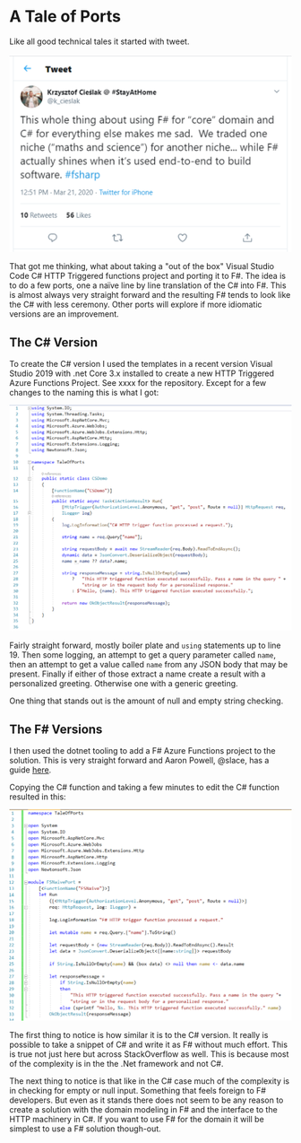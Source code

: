 # A Tale of Ports

Like all good technical tales it started with tweet.  

![Domain only tweet.](./images/domain-only.png "")

That got me thinking, what about taking a "out of the box" Visual Studio Code C# HTTP Triggered functions project and porting it to F#. The idea is to do a few ports, one a naïve line by line translation of the C# into F#. This is almost always very straight forward and the resulting F# tends to look like the C# with less ceremony. Other ports will explore if more idiomatic versions are an improvement. 

## The C# Version

To create the C# version I used the templates in a recent version Visual Studio 2019 with .net Core 3.x installed to create a new HTTP Triggered Azure Functions Project. See xxxx for the repository. Except for a few changes to the naming this is what I got:

![C# code.](./images/c-code.png "")


Fairly straight forward, mostly boiler plate and `using` statements up to line 19. Then some logging,  an attempt to get a query parameter called `name`, then an attempt to get a value called `name` from any JSON body that may be present. Finally if either of those extract a name create a result with a personalized greeting. Otherwise one with a generic greeting. 

One thing that stands out is the amount of null and empty string checking. 

## The F# Versions

I then used the dotnet tooling to add a F# Azure Functions project to the solution. This is very straight forward and Aaron Powell, @slace, has a guide [here](https://www.aaron-powell.com/posts/2020-01-13-creating-azure-functions-in-fsharp/).

Copying the C# function and taking a few minutes to edit the C# function resulted in this: 

![C# code.](./images/f-naive.png "")

The first thing to notice is how similar it is to the C# version. It really is possible to take a snippet of C# and write it as F# without much effort. This is true not just here but across StackOverflow as well. This is because most of the complexity is in the the .Net framework and not C#. 

The next thing to notice is that like in the C# case much of the complexity is in checking for empty or null input. Something that feels foreign to F# developers. But even as it stands there does not seem to be any reason to create a solution with the domain modeling in F# and the interface to the HTTP machinery in C#. If you want to use F# for the domain it will be simplest to use a F# solution though-out. 


